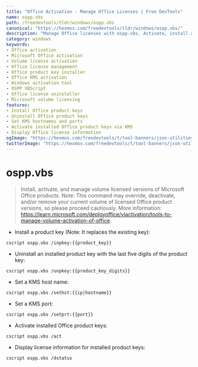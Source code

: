 ```yaml
---
title: "Office Activation - Manage Office Licenses | Free DevTools"
name: ospp.vbs
path: /freedevtools/tldr/windows/ospp.vbs
canonical: "https://hexmos.com/freedevtools/tldr/windows/ospp.vbs/"
description: "Manage Office licenses with ospp.vbs. Activate, install and uninstall product keys for volume licensed Microsoft Office products. Free online tool, no registration required."
category: windows
keywords:
- Office activation
- Microsoft Office activation
- Volume license activation
- Office license management
- Office product key installer
- Office KMS activation
- Windows activation tool
- OSPP VBScript
- Office license uninstaller
- Microsoft volume licensing
features:
- Install Office product keys
- Uninstall Office product keys
- Set KMS hostnames and ports
- Activate installed Office product keys via KMS
- Display Office license information
ogImage: "https://hexmos.com/freedevtools/t/tool-banners/json-utilities-banner.png"
twitterImage: "https://hexmos.com/freedevtools/t/tool-banners/json-utilities-banner.png"
---
```


# ospp.vbs

> Install, activate, and manage volume licensed versions of Microsoft Office products.
> Note: This command may override, deactivate, and/or remove your current volume of licensed Office product versions, so please proceed cautiously.
> More information: <https://learn.microsoft.com/deployoffice/vlactivation/tools-to-manage-volume-activation-of-office>.

- Install a product key (Note: It replaces the existing key):

`cscript ospp.vbs /inpkey:{{product_key}}`

- Uninstall an installed product key with the last five digits of the product key:

`cscript ospp.vbs /unpkey:{{product_key_digits}}`

- Set a KMS host name:

`cscript ospp.vbs /sethst:{{ip|hostname}}`

- Set a KMS port:

`cscript ospp.vbs /setprt:{{port}}`

- Activate installed Office product keys:

`cscript ospp.vbs /act`

- Display license information for installed product keys:

`cscript ospp.vbs /dstatus`
